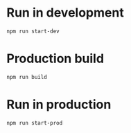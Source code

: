 # Run in development
```npm run start-dev```

# Production build
```npm run build```

# Run in production
```npm run start-prod```


